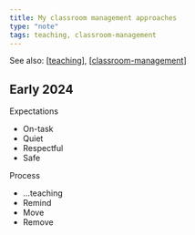 ```yaml
---
title: My classroom management approaches
type: "note"
tags: teaching, classroom-management
---
```


See also: [[teaching]], [[classroom-management]]


## Early 2024

Expectations

- On-task 
- Quiet 
- Respectful 
- Safe

Process 

- ...teaching 
- Remind 
- Move 
- Remove

[//begin]: # "Autogenerated link references for markdown compatibility"
[teaching]: teaching "Teaching"
[classroom-management]: classroom-management "Classroom management"
[//end]: # "Autogenerated link references"